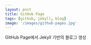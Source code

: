 ```yaml
---
layout: post
title: GitHub Page
tags: [github, jekyll, blog]
image: '/images/github-pages.jpg'
---
```


GitHub Page에서 Jekyll 기반의 블로그 생성
